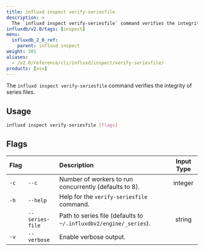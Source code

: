 ```yaml
---
title: influxd inspect verify-seriesfile
description: >
  The `influxd inspect verify-seriesfile` command verifies the integrity of series files.
influxdb/v2.0/tags: [inspect]
menu:
  influxdb_2_0_ref:
    parent: influxd inspect
weight: 301
aliases:
  - /v2.0/reference/cli/influxd/inspect/verify-seriesfile/
products: [oss]
---
```


The `influxd inspect verify-seriesfile` command verifies the integrity of series files.

## Usage
```sh
influxd inspect verify-seriesfile [flags]
```

## Flags
| Flag |                | Description                                                       | Input Type |
|:---- |:---            |:-----------                                                       |:----------:|
| `-c` | `--c`          | Number of workers to run concurrently (defaults to 8).            | integer    |
| `-h` | `--help`       | Help for the `verify-seriesfile` command.                         |            |
|      |`--series-file` | Path to series file (defaults to `~/.influxdbv2/engine/_series`). | string     |
| `-v` | `--verbose`    | Enable verbose output.                                            |            |

